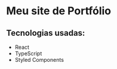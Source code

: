 <h1> Meu site de Portfólio</h1>

<div>
  <div>
    
  </div>
  <h2>Tecnologias usadas:</h2>
  <ul>
    <li>React</li>
    <li>TypeScript</li>
    <li>Styled Components</li>
  </ul>
</div>
